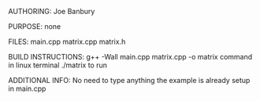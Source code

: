 AUTHORING: Joe Banbury 

PURPOSE: none 

FILES: main.cpp matrix.cpp matrix.h 

BUILD INSTRUCTIONS: g++ -Wall main.cpp matrix.cpp -o matrix  command in linux terminal ./matrix to run

ADDITIONAL INFO: No need to type anything the example is already setup in main.cpp 
